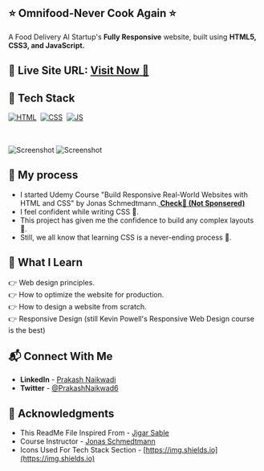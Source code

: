 ## ⭐ Omnifood-Never Cook Again ⭐

A Food Delivery AI Startup's **Fully Responsive** website, built using **HTML5, CSS3, and JavaScript.**
<br>

## 📌 **Live Site URL:** <a href="https://omnifood-to-cook.netlify.app/" target="_blank">**Visit Now** 🚀</a>

## 📌 Tech Stack

[![HTML](https://img.shields.io/badge/html5%20-%23E34F26.svg?&style=for-the-badge&logo=html5&logoColor=white)](https://github.com/prakash-naikwadi)&nbsp;
[![CSS](https://img.shields.io/badge/css3%20-%231572B6.svg?&style=for-the-badge&logo=css3&logoColor=white)](https://github.com/prakash-naikwadi)&nbsp;
[![JS](https://img.shields.io/badge/javascript%20-%23323330.svg?&style=for-the-badge&logo=javascript&logoColor=%23F7DF1E)](https://github.com/prakash-naikwadi)
<br>

<a></a>  
<br>
![Screenshot](/Omnifood/screenshots/hero-section.jpg "Hero Section Of Website")
![Screenshot](/Omnifood/screenshots/call-to-action-section.jpg "Call To Action Section")

## 📌 My process

- I started Udemy Course "Build Responsive Real-World Websites with HTML and CSS" by Jonas Schmedtmann.<a href="https://www.udemy.com/course/design-and-develop-a-killer-website-with-html5-and-css3/" target="_blank"> **Check🚀 (Not Sponsered)**</a>
- I feel confident while writing CSS 👊.
- This project has given me the confidence to build any complex layouts 👊.
- Still, we all know that learning CSS is a never-ending process 🚫.

## 📌 What I Learn

👉 Web design principles.  
👉 How to optimize the website for production.  
👉 How to design a website from scratch.  
👉 Responsive Design (still Kevin Powell's Responsive Web Design course is the best)

## 📬 Connect With Me

- **LinkedIn** - [Prakash Naikwadi](https://www.linkedin.com/in/rushikesh-gandhmal/)
- **Twitter** - [@PrakashNaikwad6](https://twitter.com/rushikesh1s)

## 📌 Acknowledgments

- This ReadMe File Inspired From - [Jigar Sable](https://github.com/jigar-sable)
- Course Instructor - [Jonas Schmedtmann](https://codingheroes.io/)
- Icons Used For Tech Stack Section - [https://img.shields.io](https://img.shields.io)
